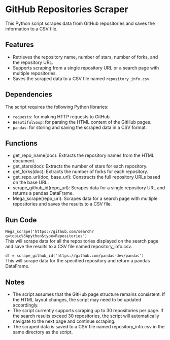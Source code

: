 # GitHub Repositories Scraper

This Python script scrapes data from GitHub repositories and saves the information to a CSV file.

## Features

- Retrieves the repository name, number of stars, number of forks, and the repository URL.
- Supports scraping from a single repository URL or a search page with multiple repositories.
- Saves the scraped data to a CSV file named `repository_info.csv`.

## Dependencies

The script requires the following Python libraries:

- `requests`: for making HTTP requests to GitHub.
- `BeautifulSoup`: for parsing the HTML content of the GitHub pages.
- `pandas`: for storing and saving the scraped data in a CSV format.

## Functions

- get_repo_name(doc): Extracts the repository names from the HTML document.
- get_stars(doc): Extracts the number of stars for each repository.
- get_forks(doc): Extracts the number of forks for each repository.
- get_repo_url(doc, base_url): Constructs the full repository URLs based on the base URL.
- scrape_github_id(repo_url): Scrapes data for a single repository URL and returns a pandas DataFrame.
- Mega_scrape(repo_url): Scrapes data for a search page with multiple repositories and saves the results to a CSV file.

## Run Code

``Mega_scrape('https://github.com/search?q=topic%3Apython&type=Repositories')`` <br>
This will scrape data for all the repositories displayed on the search page and save the results to a CSV file named repository_info.csv.

``df = scrape_github_id('https://github.com/pandas-dev/pandas')`` <br>
This will scrape data for the specified repository and return a pandas DataFrame.

## Notes

- The script assumes that the GitHub page structure remains consistent. If the HTML layout changes, the script may need to be updated accordingly.
- The script currently supports scraping up to 30 repositories per page. If the search results exceed 30 repositories, the script will automatically navigate to the next       page and continue scraping.
- The scraped data is saved to a CSV file named repository_info.csv in the same directory as the script.
